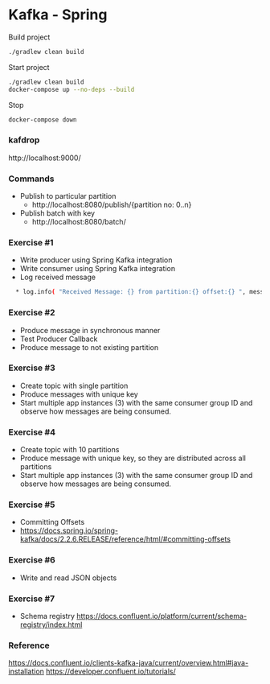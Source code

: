 # Kafka - Spring

Build project
```sh
./gradlew clean build
```

Start project
```sh
./gradlew clean build
docker-compose up --no-deps --build
```

Stop
```sh
docker-compose down
```

### kafdrop
http://localhost:9000/

### Commands
* Publish to particular partition
  * http://localhost:8080/publish/{partition no: 0..n}
* Publish batch with key
  * http://localhost:8080/batch/


### Exercise #1
* Write producer using Spring Kafka integration
* Write consumer using Spring Kafka integration
* Log received message
```sh
  * log.info( "Received Message: {} from partition:{} offset:{} ", message, partition, offsets);
```

### Exercise #2
* Produce message in synchronous manner
* Test Producer Callback
* Produce message to not existing partition

### Exercise #3
* Create topic with single partition
* Produce messages with unique key
* Start multiple app instances (3) with the same consumer group ID and observe how messages are being consumed.

### Exercise #4
* Create topic with 10 partitions
* Produce message with unique key, so they are distributed across all partitions
* Start multiple app instances (3) with the same consumer group ID and observe how messages are being consumed.

### Exercise #5
* Committing Offsets
* https://docs.spring.io/spring-kafka/docs/2.2.6.RELEASE/reference/html/#committing-offsets

### Exercise #6
* Write and read JSON objects

### Exercise #7
* Schema registry
https://docs.confluent.io/platform/current/schema-registry/index.html

### Reference
https://docs.confluent.io/clients-kafka-java/current/overview.html#java-installation
https://developer.confluent.io/tutorials/